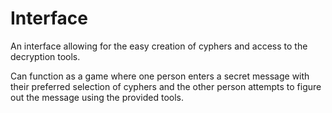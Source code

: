 # Interface
An interface allowing for the easy creation of cyphers and access to the decryption tools.

Can function as a game where one person enters a secret message with their preferred selection of cyphers 
and the other person attempts to figure out the message using the provided tools.
